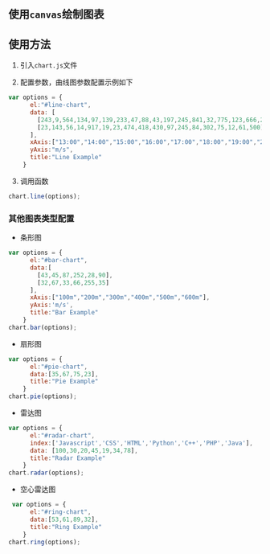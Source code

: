 ## 使用`canvas`绘制图表

## 使用方法

1. 引入`chart.js`文件

2. 配置参数，曲线图参数配置示例如下
```javascript
var options = {
      el:"#line-chart",
      data: [
        [243,9,564,134,97,139,233,47,88,43,197,245,841,32,775,123,666,235],
        [23,143,56,14,917,19,23,474,418,430,97,245,84,302,75,12,61,500],
      ],
      xAxis:["13:00","14:00","15:00","16:00","17:00","18:00","19:00","20:00","21:00","22:00","23:00","0:00","1:00","2:00","3:00","4:00","5:00","6:00"],
      yAxis:"m/s",
      title:"Line Example"
    }
```

3. 调用函数
```javascript
chart.line(options);
```

### 其他图表类型配置
- 条形图
```javascript
var options = {
      el:"#bar-chart",
      data:[
        [43,45,87,252,28,90],
        [32,67,33,66,255,35]
      ],
      xAxis:["100m","200m","300m","400m","500m","600m"],
      yAxis:'m/s',
      title:"Bar Example"
    }
chart.bar(options);
```
- 扇形图
```javascript
var options = {
      el:"#pie-chart",
      data:[35,67,75,23],
      title:"Pie Example"
    }
chart.pie(options);
```
- 雷达图
```javascript
var options = {
      el:"#radar-chart",
      index:['Javascript','CSS','HTML','Python','C++','PHP','Java'],
      data: [100,30,20,45,19,34,78],
      title:"Radar Example"
    }
chart.radar(options);
``` 
- 空心雷达图
```javascript
 var options = {
      el:"#ring-chart",
      data:[53,61,89,32],
      title:"Ring Example"
    }
chart.ring(options);
```
    

   